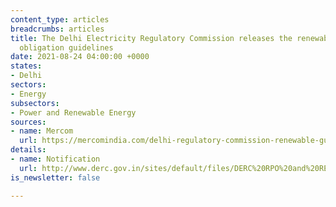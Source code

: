 ```yaml
---
content_type: articles
breadcrumbs: articles
title: The Delhi Electricity Regulatory Commission releases the renewable purchase
  obligation guidelines
date: 2021-08-24 04:00:00 +0000
states:
- Delhi
sectors:
- Energy
subsectors:
- Power and Renewable Energy
sources:
- name: Mercom
  url: https://mercomindia.com/delhi-regulatory-commission-renewable-guidelines/
details:
- name: Notification
  url: http://www.derc.gov.in/sites/default/files/DERC%20RPO%20and%20REC%20Framework%20implementation%202021.pdf
is_newsletter: false

---
```

